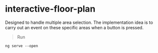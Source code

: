 # interactive-floor-plan

Designed to handle multiple area selection. The implementation idea is to carry out an event on these specific areas when a button is pressed.

> Run
```
ng serve --open
```

